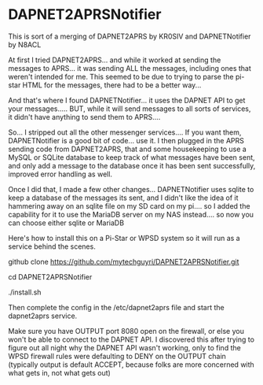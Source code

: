 # DAPNET2APRSNotifier
This is sort of a merging of DAPNET2APRS by KR0SIV and DAPNETNotifier by N8ACL

At first I tried DAPNET2APRS... and while it worked at sending the messages to APRS... it was sending ALL the messages, including ones that weren't intended for me.  This seemed to be due to trying to parse the pi-star HTML for the messages, there had to be a better way... 

And that's where I found DAPNETNotifier... it uses the DAPNET API to get your messages..... BUT, while it will send messages to all sorts of services, it didn't have anything to send them to APRS.... 

So... I stripped out all the other messenger services.... If you want them, DAPNETNotifier is a good bit of code... use it.   I then plugged in the APRS sending code from DAPNET2APRS, that and some housekeeping to use a MySQL or SQLite database to keep track of what messages have been sent, and only add a message to the database once it has been sent successfully, improved error handling as well.

Once I did that, I made a few other changes... DAPNETNotifier uses sqlite to keep a database of the messages its sent, and I didn't like the idea of it hammering away on an sqlite file on my SD card on my pi.... so I added the capability for it to use the MariaDB server on my NAS instead.... so now you can choose either sqlite or MariaDB

Here's how to install this on a Pi-Star or WPSD system so it will run as a service behind the scenes.

github clone https://github.com/mytechguyri/DAPNET2APRSNotifier.git

cd DAPNET2APRSNotifier

./install.sh

Then complete the config in the /etc/dapnet2aprs file and start the dapnet2aprs service.

Make sure you have OUTPUT port 8080 open on the firewall, or else you won't be able to connect to the DAPNET API.  I discovered this after trying to figure out all night why the DAPNET API wasn't working, only to find the WPSD firewall rules were defaulting to DENY on the OUTPUT chain (typically output is default ACCEPT, because folks are more concerned with what gets in, not what gets out)

